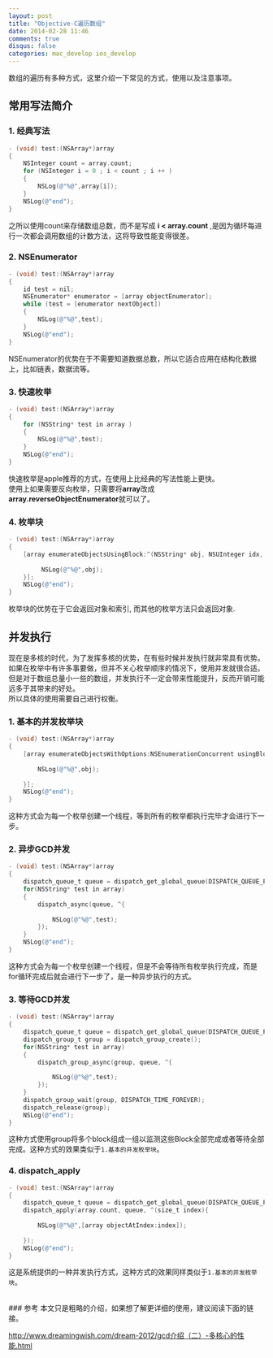 ```yaml
---
layout: post
title: "Objective-C遍历数组"
date: 2014-02-28 11:46
comments: true
disqus: false
categories: mac_develop ios_develop
---
```

数组的遍历有多种方式，这里介绍一下常见的方式，使用以及注意事项。


## 常用写法简介
### 1. 经典写法
``` objective-c
- (void) test:(NSArray*)array
{
    NSInteger count = array.count;
    for (NSInteger i = 0 ; i < count ; i ++ )
    {
        NSLog(@"%@",array[i]);
    }
    NSLog(@"end");
}
```
之所以使用count来存储数组总数，而不是写成 **i < array.count** ,是因为循环每进行一次都会调用数组的计数方法，这将导致性能变得很差。
<!-- more -->

### 2. NSEnumerator
``` objective-c
- (void) test:(NSArray*)array
{
    id test = nil;
    NSEnumerator* enumerator = [array objectEnumerator];
    while (test = [enumerator nextObject])
    {
        NSLog(@"%@",test);
    }
    NSLog(@"end");
}
```
NSEnumerator的优势在于不需要知道数据总数，所以它适合应用在结构化数据上，比如链表，数据流等。

### 3. 快速枚举
``` objective-c
- (void) test:(NSArray*)array
{
    for (NSString* test in array )
    {
        NSLog(@"%@",test);
    }
    NSLog(@"end");
}
```
快速枚举是apple推荐的方式，在使用上比经典的写法性能上更快。   
使用上如果需要反向枚举，只需要将**array**改成**array.reverseObjectEnumerator**就可以了。

### 4. 枚举块
``` objective-c
- (void) test:(NSArray*)array
{
    [array enumerateObjectsUsingBlock:^(NSString* obj, NSUInteger idx, BOOL *stop) {
        
         NSLog(@"%@",obj);
    }];
    NSLog(@"end");
}
```
枚举块的优势在于它会返回对象和索引, 而其他的枚举方法只会返回对象.

## 并发执行
现在是多核的时代，为了发挥多核的优势，在有些时候并发执行就非常具有优势。如果在枚举中有许多事要做，但并不关心枚举顺序的情况下，使用并发就很合适。   
但是对于数组总量小一些的数组，并发执行不一定会带来性能提升，反而开销可能远多于其带来的好处。  
所以具体的使用需要自己进行权衡。

### 1. 基本的并发枚举块
``` objective-c
- (void) test:(NSArray*)array
{
    [array enumerateObjectsWithOptions:NSEnumerationConcurrent usingBlock:^(NSString* obj, NSUInteger idx, BOOL *stop) {
        
        NSLog(@"%@",obj);
        
    }];
    NSLog(@"end");
}
```
这种方式会为每一个枚举创建一个线程，等到所有的枚举都执行完毕才会进行下一步。

### 2. 异步GCD并发
``` objective-c
- (void) test:(NSArray*)array
{
    dispatch_queue_t queue = dispatch_get_global_queue(DISPATCH_QUEUE_PRIORITY_DEFAULT, 0);
    for(NSString* test in array)
    {
        dispatch_async(queue, ^{
            
            NSLog(@"%@",test);
        });
    }
    NSLog(@"end");
}
```
这种方式会为每一个枚举创建一个线程，但是不会等待所有枚举执行完成，而是for循环完成后就会进行下一步了，是一种异步执行的方式。

### 3. 等待GCD并发 
``` objective-c
- (void) test:(NSArray*)array
{
    dispatch_queue_t queue = dispatch_get_global_queue(DISPATCH_QUEUE_PRIORITY_DEFAULT, 0);
    dispatch_group_t group = dispatch_group_create();
    for(NSString* test in array)
    {
        dispatch_group_async(group, queue, ^{
            
            NSLog(@"%@",test);
        });
    }
    dispatch_group_wait(group, DISPATCH_TIME_FOREVER);
    dispatch_release(group);
    NSLog(@"end");
}
```
这种方式使用group将多个block组成一组以监测这些Block全部完成或者等待全部完成。这种方式的效果类似于`1.基本的并发枚举块`。

### 4. dispatch_apply
``` objective-c
- (void) test:(NSArray*)array
{
    dispatch_queue_t queue = dispatch_get_global_queue(DISPATCH_QUEUE_PRIORITY_DEFAULT, 0);
    dispatch_apply(array.count, queue, ^(size_t index){
        
        NSLog(@"%@",[array objectAtIndex:index]);
        
    });
    NSLog(@"end");
}
```
这是系统提供的一种并发执行方式，这种方式的效果同样类似于`1.基本的并发枚举块`。

<br/>
### 参考
本文只是粗略的介绍，如果想了解更详细的使用，建议阅读下面的链接。
<http://www.oschina.net/translate/high-performance-collection-looping-objective-c>

<http://www.dreamingwish.com/dream-2012/gcd介绍（二）-多核心的性能.html>

